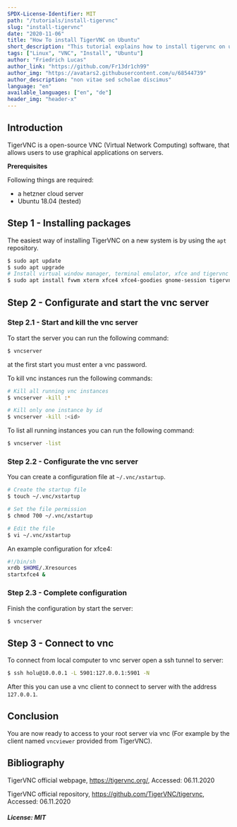 ```yaml
---
SPDX-License-Identifier: MIT
path: "/tutorials/install-tigervnc"
slug: "install-tigervnc"
date: "2020-11-06"
title: "How To install TigerVNC on Ubuntu"
short_description: "This tutorial explains how to install tigervnc on ubuntu."
tags: ["Linux", "VNC", "Install", "Ubuntu"]
author: "Friedrich Lucas"
author_link: "https://github.com/Fr13dr1ch99"
author_img: "https://avatars2.githubusercontent.com/u/68544739"
author_description: "non vitae sed scholae discimus"
language: "en"
available_languages: ["en", "de"]
header_img: "header-x"
---
```


## Introduction

TigerVNC is a open-source VNC (Virtual Network Computing) software, that allows users to use graphical applications on servers.

**Prerequisites**

Following things are required:
* a hetzner cloud server
* Ubuntu 18.04 (tested)


## Step 1 - Installing packages

The easiest way of installing TigerVNC on a new system is by using the `apt` repository.
```bash
$ sudo apt update
$ sudo apt upgrade
# Install virtual window manager, terminal emulator, xfce and tigervnc
$ sudo apt install fvwm xterm xfce4 xfce4-goodies gnome-session tigervnc-standalone-server tigervnc-common
```


## Step 2 - Configurate and start the vnc server

### Step 2.1 - Start and kill the vnc server

To start the server you can run the following command:
```bash
$ vncserver
```

at the first start you must enter a vnc password.

To kill vnc instances run the following commands:
```bash
# Kill all running vnc instances
$ vncserver -kill :*

# Kill only one instance by id
$ vncserver -kill :<id>
```

To list all running instances you can run the following command:
```bash
$ vncserver -list
```

### Step 2.2 - Configurate the vnc server

You can create a configuration file at `~/.vnc/xstartup`.
```bash
# Create the startup file
$ touch ~/.vnc/xstartup

# Set the file permission
$ chmod 700 ~/.vnc/xstartup

# Edit the file
$ vi ~/.vnc/xstartup
```

An example configuration for xfce4:
```bash
#!/bin/sh
xrdb $HOME/.Xresources
startxfce4 &
```

### Step 2.3 - Complete configuration

Finish the configuration by start the server:
```bash
$ vncserver
```

## Step 3 - Connect to vnc
To connect from local computer to vnc server open a ssh tunnel to server:
```bash
$ ssh holu@10.0.0.1 -L 5901:127.0.0.1:5901 -N
```

After this you can use a vnc client to connect to server with the address `127.0.0.1`.

## Conclusion

You are now ready to access to your root server via vnc (For example by the client named `vncviewer` provided from TigerVNC).

## Bibliography
TigerVNC official webpage, https://tigervnc.org/, Accessed: 06.11.2020

TigerVNC official repository, https://github.com/TigerVNC/tigervnc, Accessed: 06.11.2020

##### License: MIT

<!--

Contributor's Certificate of Origin

By making a contribution to this project, I certify that:

(a) The contribution was created in whole or in part by me and I have
    the right to submit it under the license indicated in the file; or

(b) The contribution is based upon previous work that, to the best of my
    knowledge, is covered under an appropriate license and I have the
    right under that license to submit that work with modifications,
    whether created in whole or in part by me, under the same license
    (unless I am permitted to submit under a different license), as
    indicated in the file; or

(c) The contribution was provided directly to me by some other person
    who certified (a), (b) or (c) and I have not modified it.

(d) I understand and agree that this project and the contribution are
    public and that a record of the contribution (including all personal
    information I submit with it, including my sign-off) is maintained
    indefinitely and may be redistributed consistent with this project
    or the license(s) involved.

Signed-off-by: Friedrich Lucas <friedrichlucas.99@gmail.com>

-->
